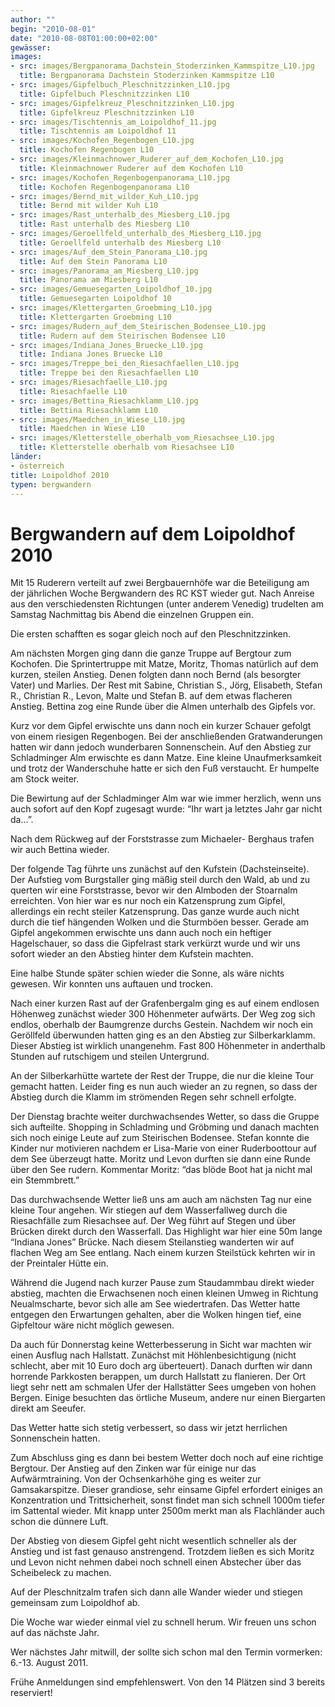```yaml
---
author: ""
begin: "2010-08-01"
date: "2010-08-08T01:00:00+02:00"
gewässer:
images:
- src: images/Bergpanorama_Dachstein_Stoderzinken_Kammspitze_L10.jpg
  title: Bergpanorama Dachstein Stoderzinken Kammspitze L10
- src: images/Gipfelbuch_Pleschnitzzinken_L10.jpg
  title: Gipfelbuch Pleschnitzzinken L10
- src: images/Gipfelkreuz_Pleschnitzzinken_L10.jpg
  title: Gipfelkreuz Pleschnitzzinken L10
- src: images/Tischtennis_am_Loipoldhof_11.jpg
  title: Tischtennis am Loipoldhof 11
- src: images/Kochofen_Regenbogen_L10.jpg
  title: Kochofen Regenbogen L10
- src: images/Kleinmachnower_Ruderer_auf_dem_Kochofen_L10.jpg
  title: Kleinmachnower Ruderer auf dem Kochofen L10
- src: images/Kochofen_Regenbogenpanorama_L10.jpg
  title: Kochofen Regenbogenpanorama L10
- src: images/Bernd_mit_wilder_Kuh_L10.jpg
  title: Bernd mit wilder Kuh L10
- src: images/Rast_unterhalb_des_Miesberg_L10.jpg
  title: Rast unterhalb des Miesberg L10
- src: images/Geroellfeld_unterhalb_des_Miesberg_L10.jpg
  title: Geroellfeld unterhalb des Miesberg L10
- src: images/Auf_dem_Stein_Panorama_L10.jpg
  title: Auf dem Stein Panorama L10
- src: images/Panorama_am_Miesberg_L10.jpg
  title: Panorama am Miesberg L10
- src: images/Gemuesegarten_Loipoldhof_10.jpg
  title: Gemuesegarten Loipoldhof 10
- src: images/Klettergarten_Groebming_L10.jpg
  title: Klettergarten Groebming L10
- src: images/Rudern_auf_dem_Steirischen_Bodensee_L10.jpg
  title: Rudern auf dem Steirischen Bodensee L10
- src: images/Indiana_Jones_Bruecke_L10.jpg
  title: Indiana Jones Bruecke L10
- src: images/Treppe_bei_den_Riesachfaellen_L10.jpg
  title: Treppe bei den Riesachfaellen L10
- src: images/Riesachfaelle_L10.jpg
  title: Riesachfaelle L10
- src: images/Bettina_Riesachklamm_L10.jpg
  title: Bettina Riesachklamm L10
- src: images/Maedchen_in_Wiese_L10.jpg
  title: Maedchen in Wiese L10
- src: images/Kletterstelle_oberhalb_vom_Riesachsee_L10.jpg
  title: Kletterstelle oberhalb vom Riesachsee L10
länder: 
- österreich
title: Loipoldhof 2010
typen: bergwandern
---
```



# Bergwandern auf dem Loipoldhof 2010


Mit 15 Ruderern verteilt auf zwei Bergbauernhöfe war die Beteiligung am der jährlichen Woche Bergwandern des RC KST wieder gut. Nach Anreise aus den verschiedensten Richtungen (unter anderem Venedig) trudelten am Samstag Nachmittag bis Abend die einzelnen Gruppen ein.

Die ersten schafften es sogar gleich noch auf den Pleschnitzzinken.

Am nächsten Morgen ging dann die ganze Truppe auf Bergtour zum Kochofen. Die Sprintertruppe mit Matze, Moritz, Thomas natürlich auf dem kurzen, steilen Anstieg. Denen folgten dann noch Bernd (als besorgter Vater) und Marlies. Der Rest mit Sabine, Christian S., Jörg, Elisabeth, Stefan R., Christian R., Levon, Malte und Stefan B. auf dem etwas flacheren Anstieg. Bettina zog eine Runde über die Almen unterhalb des Gipfels vor.

Kurz vor dem Gipfel erwischte uns dann noch ein kurzer Schauer gefolgt von einem riesigen Regenbogen. Bei der anschließenden Gratwanderungen hatten wir dann jedoch wunderbaren Sonnenschein. Auf den Abstieg zur Schladminger Alm erwischte es dann Matze. Eine kleine Unaufmerksamkeit und trotz der Wanderschuhe hatte er sich den Fuß verstaucht. Er humpelte am Stock weiter.

Die Bewirtung auf der Schladminger Alm war wie immer herzlich, wenn uns auch sofort auf den Kopf zugesagt wurde: “Ihr wart ja letztes Jahr gar nicht da...”.

Nach dem Rückweg auf der Forststrasse zum Michaeler- Berghaus trafen wir auch Bettina wieder.

Der folgende Tag führte uns zunächst auf den Kufstein (Dachsteinseite). Der Aufstieg vom Burgstaller ging mäßig steil durch den Wald, ab und zu querten wir eine Forststrasse, bevor wir den Almboden der Stoarnalm erreichten. Von hier war es nur noch ein Katzensprung zum Gipfel, allerdings ein recht steiler Katzensprung. Das ganze wurde auch nicht durch die tief hängenden Wolken und die Sturmböen besser. Gerade am Gipfel angekommen erwischte uns dann auch noch ein heftiger Hagelschauer, so dass die Gipfelrast stark verkürzt wurde und wir uns sofort wieder an den Abstieg hinter dem Kufstein machten.

Eine halbe Stunde später schien wieder die Sonne, als wäre nichts gewesen. Wir konnten uns auftauen und trocken.

Nach einer kurzen Rast auf der Grafenbergalm ging es auf einem endlosen Höhenweg zunächst wieder 300 Höhenmeter aufwärts. Der Weg zog sich endlos, oberhalb der Baumgrenze durchs Gestein. Nachdem wir noch ein Geröllfeld überwunden hatten ging es an den Abstieg zur Silberkarklamm. Dieser Abstieg ist wirklich unangenehm. Fast 800 Höhenmeter in anderthalb Stunden auf rutschigem und steilen Untergrund.

An der Silberkarhütte wartete der Rest der Truppe, die nur die kleine Tour gemacht hatten. Leider fing es nun auch wieder an zu regnen, so dass der Abstieg durch die Klamm im strömenden Regen sehr schnell erfolgte.

Der Dienstag brachte weiter durchwachsendes Wetter, so dass die Gruppe sich aufteilte. Shopping in Schladming und Gröbming und danach machten sich noch einige Leute auf zum Steirischen Bodensee. Stefan konnte die Kinder nur motivieren nachdem er Lisa-Marie von einer Ruderboottour auf dem See überzeugt hatte. Moritz und Levon durften sie dann eine Runde über den See rudern. Kommentar Moritz: “das blöde Boot hat ja nicht mal ein Stemmbrett.”

Das durchwachsende Wetter ließ uns am auch am nächsten Tag nur eine kleine Tour angehen. Wir stiegen auf dem Wasserfallweg durch die Riesachfälle zum Riesachsee auf. Der Weg führt auf Stegen und über Brücken direkt durch den Wasserfall. Das Highlight war hier eine 50m lange “Indiana Jones” Brücke. Nach diesem Steilanstieg wanderten wir auf flachen Weg am See entlang. Nach einem kurzen Steilstück kehrten wir in der Preintaler Hütte ein.

Während die Jugend nach kurzer Pause zum Staudammbau direkt wieder abstieg, machten die Erwachsenen noch einen kleinen Umweg in Richtung Neualmscharte, bevor sich alle am See wiedertrafen. Das Wetter hatte entgegen den Erwartungen gehalten, aber die Wolken hingen tief, eine Gipfeltour wäre nicht möglich gewesen.

Da auch für Donnerstag keine Wetterbesserung in Sicht war machten wir einen Ausflug nach Hallstatt. Zunächst mit Höhlenbesichtigung (nicht schlecht, aber mit 10 Euro doch arg überteuert). Danach durften wir dann horrende Parkkosten berappen, um durch Hallstatt zu flanieren. Der Ort liegt sehr nett am schmalen Ufer der Hallstätter Sees umgeben von hohen Bergen. Einige besuchten das örtliche Museum, andere nur einen Biergarten direkt am Seeufer.

Das Wetter hatte sich stetig verbessert, so dass wir jetzt herrlichen Sonnenschein hatten.

Zum Abschluss ging es dann bei bestem Wetter doch noch auf eine richtige Bergtour. Der Anstieg auf den Zinken war für einige nur das Aufwärmtraining. Von der Ochsenkarhöhe ging es weiter zur Gamsakarspitze. Dieser grandiose, sehr einsame Gipfel erfordert einiges an Konzentration und Trittsicherheit, sonst findet man sich schnell 1000m tiefer im Sattental wieder. Mit knapp unter 2500m merkt man als Flachländer auch schon die dünnere Luft.

Der Abstieg von diesem Gipfel geht nicht wesentlich schneller als der Anstieg und ist fast genauso anstrengend. Trotzdem ließen es sich Moritz und Levon nicht nehmen dabei noch schnell einen Abstecher über das Scheibeleck zu machen.

Auf der Pleschnitzalm trafen sich dann alle Wander wieder und stiegen gemeinsam zum Loipoldhof ab.

Die Woche war wieder einmal viel zu schnell herum. Wir freuen uns schon auf das nächste Jahr.

Wer nächstes Jahr mitwill, der sollte sich schon mal den Termin vormerken: 6.-13. August 2011.

Frühe Anmeldungen sind empfehlenswert. Von den 14 Plätzen sind 3 bereits reserviert!
